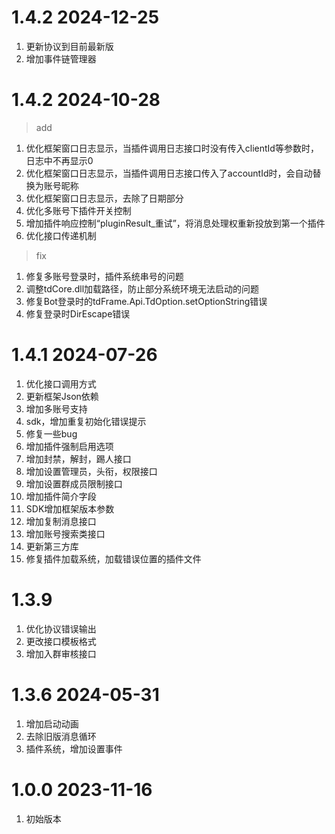 # 1.4.2 2024-12-25
1. 更新协议到目前最新版
2. 增加事件链管理器

# 1.4.2 2024-10-28
> add  
1. 优化框架窗口日志显示，当插件调用日志接口时没有传入clientId等参数时，日志中不再显示0
2. 优化框架窗口日志显示，当插件调用日志接口传入了accountId时，会自动替换为账号昵称
3. 优化框架窗口日志显示，去除了日期部分
4. 优化多账号下插件开关控制
5. 增加插件响应控制“pluginResult_重试”，将消息处理权重新投放到第一个插件
6. 优化接口传递机制

> fix  
1. 修复多账号登录时，插件系统串号的问题
2. 调整tdCore.dll加载路径，防止部分系统环境无法启动的问题
3. 修复Bot登录时的tdFrame.Api.TdOption.setOptionString错误
4. 修复登录时DirEscape错误


# 1.4.1 2024-07-26
1. 优化接口调用方式
2. 更新框架Json依赖
3. 增加多账号支持
4. sdk，增加重复初始化错误提示
5. 修复一些bug
6. 增加插件强制启用选项
7. 增加封禁，解封，踢人接口
8. 增加设置管理员，头衔，权限接口
9. 增加设置群成员限制接口
10. 增加插件简介字段
11. SDK增加框架版本参数
12. 增加复制消息接口 
13. 增加账号搜索类接口
14. 更新第三方库
15. 修复插件加载系统，加载错误位置的插件文件

# 1.3.9
1. 优化协议错误输出
2. 更改接口模板格式
3. 增加入群审核接口

# 1.3.6 2024-05-31
1. 增加启动动画
2. 去除旧版消息循环
3. 插件系统，增加设置事件

# 1.0.0 2023-11-16
1. 初始版本
